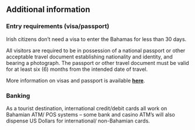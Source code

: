 ## Additional information

### **Entry requirements (visa/passport)**

Irish citizens don’t need a visa to enter the Bahamas for less than 30 days.

All visitors are required to be in possession of a national passport or other acceptable travel document establishing nationality and identity, and bearing a photograph. The passport or other travel document must be valid for at least six (6) months from the intended date of travel.

More information on visas and passport is available [**here**](https://www.bahamas.com/plan-your-trip/island-faq/visa-immigration).

### **Banking**

As a tourist destination, international credit/debit cards all work on Bahamian ATM/ POS systems – some bank and casino ATM’s will also dispense US Dollars for international/ non-Bahamian cards.